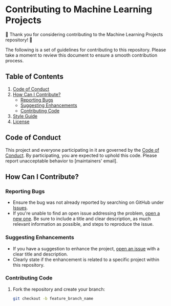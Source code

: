 # Contributing to Machine Learning Projects

🎉 Thank you for considering contributing to the Machine Learning Projects repository! 🎉

The following is a set of guidelines for contributing to this repository. Please take a moment to review this document to ensure a smooth contribution process.

## Table of Contents

1. [Code of Conduct](#code-of-conduct)
2. [How Can I Contribute?](#how-can-i-contribute)
    - [Reporting Bugs](#reporting-bugs)
    - [Suggesting Enhancements](#suggesting-enhancements)
    - [Contributing Code](#contributing-code)
3. [Style Guide](#style-guide)
4. [License](#license)

## Code of Conduct

This project and everyone participating in it are governed by the [Code of Conduct](CODE_OF_CONDUCT.md). By participating, you are expected to uphold this code. Please report unacceptable behavior to [maintainers' email].

## How Can I Contribute?

### Reporting Bugs

- Ensure the bug was not already reported by searching on GitHub under [Issues](https://github.com/anson10/Machine-Learning-Projects/issues).
- If you're unable to find an open issue addressing the problem, [open a new one](https://github.com/anson10/Machine-Learning-Projects/issues/new). Be sure to include a title and clear description, as much relevant information as possible, and steps to reproduce the issue.

### Suggesting Enhancements

- If you have a suggestion to enhance the project, [open an issue](https://github.com/anson10/Machine-Learning-Projects/issues/new) with a clear title and description.
- Clearly state if the enhancement is related to a specific project within this repository.

### Contributing Code

1. Fork the repository and create your branch:

   ```bash
   git checkout -b feature_branch_name
